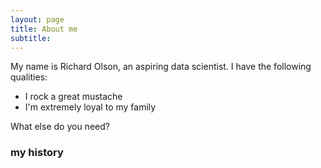 ```yaml
---
layout: page
title: About me
subtitle: 
---
```


My name is Richard Olson, an aspiring data scientist. I have the following qualities:

- I rock a great mustache
- I'm extremely loyal to my family

What else do you need?

### my history

